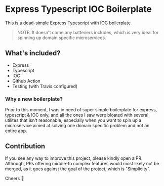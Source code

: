 # Express Typescript IOC Boilerplate

This is a dead-simple Express Typescript with IOC boilerplate.

> NOTE: It doesn't come any batteriers includes, which is very ideal for spinning up domain specific microservices.

## What's included?
- Express
- Typescript
- IOC
- Github Action
- Testing (with Travis configured)

### Why a new boilerplate?

Prior to this moment, I was in need of super simple boilerplate for express, typescript & IOC only, and all the ones I saw were bloated with several utilites that isn't reasonable, especially when you want to spin up a microservice aimed at solving one domain specific problem and not an entire app.


## Contribution

If you see any way to improve this project, please kindly open a PR. Although, PRs offering middle-to complex features would most likely not be merged, as it goes against the goal of the project, which is "Simplicity".


Cheers 🎉

